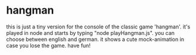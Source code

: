 # hangman

this is just a tiny version for the console of the classic game 'hangman'. it's played in node and starts by typing "node playHangman.js". you can choose between english and german. it shows a cute mock-animation in case you lose the game. have fun!
